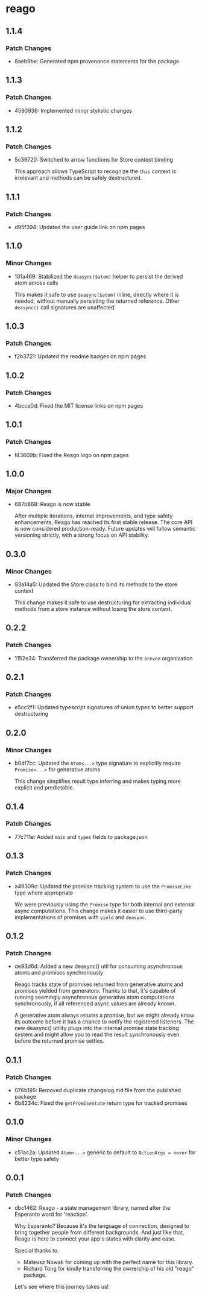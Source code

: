# reago

## 1.1.4

### Patch Changes

- 8aeb9be: Generated npm provenance statements for the package

## 1.1.3

### Patch Changes

- 4590936: Implemented minor stylistic changes

## 1.1.2

### Patch Changes

- 5c39720: Switched to arrow functions for Store context binding

  This approach allows TypeScript to recognize the `this` context is irrelevant and methods
  can be safely destructured.

## 1.1.1

### Patch Changes

- d95f394: Updated the user guide link on npm pages

## 1.1.0

### Minor Changes

- 101a469: Stabilized the `deasync($atom)` helper to persist the derived atom across calls

  This makes it safe to use `deasync($atom)` inline, directly where it is needed, without manually persisting
  the returned reference. Other `deasync()` call signatures are unaffected.

## 1.0.3

### Patch Changes

- f2b3721: Updated the readme badges on npm pages

## 1.0.2

### Patch Changes

- 4bcce0d: Fixed the MIT license links on npm pages

## 1.0.1

### Patch Changes

- f43609b: Fixed the Reago logo on npm pages

## 1.0.0

### Major Changes

- 687b868: Reago is now stable

  After multiple iterations, internal improvements, and type safety enhancements, Reago has reached its
  first stable release. The core API is now considered production-ready. Future updates will follow semantic
  versioning strictly, with a strong focus on API stability.

## 0.3.0

### Minor Changes

- 93a14a5: Updated the Store class to bind its methods to the store context

  This change makes it safe to use destructuring for extracting individual methods from a store instance
  without losing the store context.

## 0.2.2

### Patch Changes

- 1152e34: Transferred the package ownership to the `areven` organization

## 0.2.1

### Patch Changes

- e5cc2f1: Updated typescript signatures of union types to better support destructuring

## 0.2.0

### Minor Changes

- b0df7cc: Updated the `Atom<...>` type signature to explicitly require `Promise<...>` for generative atoms

  This change simplifies result type inferring and makes typing more explicit and predictable.

## 0.1.4

### Patch Changes

- 77c711e: Added `main` and `types` fields to package.json

## 0.1.3

### Patch Changes

- a49309c: Updated the promise tracking system to use the `PromiseLike` type where appropriate

  We were previously using the `Promise` type for both internal and external async computations.
  This change makes it easier to use third-party implementations of promises with `yield` and `deasync`.

## 0.1.2

### Patch Changes

- de93d6d: Added a new deasync() util for consuming asynchronous atoms and promises synchronously

  Reago tracks state of promises returned from generative atoms and promises yielded from
  generators. Thanks to that, it's capable of running seemingly asynchronous generative atom
  computations synchronously, if all referenced async values are already known.

  A generative atom always returns a promise, but we might already know its outcome before it
  has a chance to notify the registered listeners. The new deasync() utility plugs into the
  internal promise state tracking system and might allow you to read the result synchronously even
  before the returned promise settles.

## 0.1.1

### Patch Changes

- 076b195: Removed duplicate changelog.md file from the published package
- 6b8234c: Fixed the `getPromiseState` return type for tracked promises

## 0.1.0

### Minor Changes

- c51ac2a: Updated `Atom<...>` generic to default to `ActionArgs = never` for better type safety

## 0.0.1

### Patch Changes

- dbc1462: Reago - a state management library, named after the Esperanto word for 'reaction'.

  Why Esperanto? Because it's the language of connection, designed to bring together people
  from different backgrounds. And just like that, Reago is here to connect your app's states
  with clarity and ease.

  Special thanks to:

  - Mateusz Nowak for coming up with the perfect name for this library.
  - Richard Tong for kindly transferring the ownership of his old "reago" package.

  Let's see where this journey takes us!
